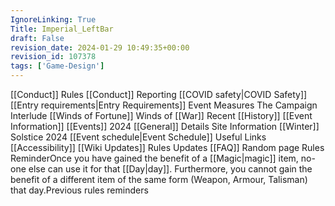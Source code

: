 ```yaml
---
IgnoreLinking: True
Title: Imperial_LeftBar
draft: False
revision_date: 2024-01-29 10:49:35+00:00
revision_id: 107378
tags: ['Game-Design']
---
```


[[Conduct]] Rules
  [[Conduct]]
  Reporting
  [[COVID safety|COVID Safety]]
  [[Entry requirements|Entry Requirements]]
  Event Measures
  The Campaign
  Interlude
  [[Winds of Fortune]]
  Winds of [[War]]
  Recent [[History]]
  [[Event Information]]
  [[Events]] 2024
  [[General]] Details
  Site Information
  [[Winter]] Solstice 2024
  [[Event schedule|Event Schedule]]
  Useful Links
  [[Accessibility]]
  [[Wiki Updates]]
  Rules Updates
  [[FAQ]]
Random page
Rules ReminderOnce you have gained the benefit of a [[Magic|magic]] item, no-one else can use it for that [[Day|day]]. Furthermore, you cannot gain the benefit of a different item of the same form (Weapon, Armour, Talisman) that day.Previous rules reminders